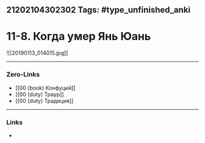 21202104302302
Tags: #type_unfinished_anki 
---
# 11-8. Когда умер Янь Юань

![[20190113_014015.jpg]]

---
### Zero-Links
- [[00 (book) Конфуций]]
- [[00 (duty) Траур]]
- [[00 (duty) Традиция]]
---
### Links
-
